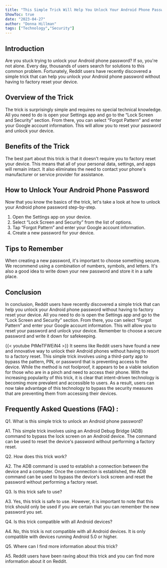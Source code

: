 ```yaml
---
title: "This Simple Trick Will Help You Unlock Your Android Phone Password Without Factory Reset - Reddit Users Are Raving About It!"
ShowToc: true 
date: "2023-04-27"
author: "Donna Hillman" 
tags: ["Technology","Security"]
---
```

## Introduction

Are you stuck trying to unlock your Android phone password? If so, you're not alone. Every day, thousands of users search for solutions to this common problem. Fortunately, Reddit users have recently discovered a simple trick that can help you unlock your Android phone password without having to factory reset your device.

## Overview of the Trick

The trick is surprisingly simple and requires no special technical knowledge. All you need to do is open your Settings app and go to the “Lock Screen and Security” section. From there, you can select “Forgot Pattern” and enter your Google account information. This will allow you to reset your password and unlock your device.

## Benefits of the Trick

The best part about this trick is that it doesn't require you to factory reset your device. This means that all of your personal data, settings, and apps will remain intact. It also eliminates the need to contact your phone's manufacturer or service provider for assistance.

## How to Unlock Your Android Phone Password

Now that you know the basics of the trick, let's take a look at how to unlock your Android phone password step-by-step.

1. Open the Settings app on your device.
2. Select “Lock Screen and Security” from the list of options.
3. Tap “Forgot Pattern” and enter your Google account information.
4. Create a new password for your device.

## Tips to Remember

When creating a new password, it's important to choose something secure. We recommend using a combination of numbers, symbols, and letters. It's also a good idea to write down your new password and store it in a safe place.

## Conclusion

In conclusion, Reddit users have recently discovered a simple trick that can help you unlock your Android phone password without having to factory reset your device. All you need to do is open the Settings app and go to the “Lock Screen and Security” section. From there, you can select “Forgot Pattern” and enter your Google account information. This will allow you to reset your password and unlock your device. Remember to choose a secure password and write it down for safekeeping.

{{< youtube PtMeTFWEiN4 >}} 
It seems like Reddit users have found a new and innovative way to unlock their Android phones without having to resort to a factory reset. This simple trick involves using a third-party app to bypass the pattern, PIN, or password that is preventing access to the device. While the method is not foolproof, it appears to be a viable solution for those who are in a pinch and need to access their phone. With the increasing popularity of this trick, it is clear that intent-driven technology is becoming more prevalent and accessible to users. As a result, users can now take advantage of this technology to bypass the security measures that are preventing them from accessing their devices.

## Frequently Asked Questions (FAQ) :
Q1. What is this simple trick to unlock an Android phone password?

A1. This simple trick involves using an Android Debug Bridge (ADB) command to bypass the lock screen on an Android device. The command can be used to reset the device's password without performing a factory reset.

Q2. How does this trick work?

A2. The ADB command is used to establish a connection between the device and a computer. Once the connection is established, the ADB command can be used to bypass the device's lock screen and reset the password without performing a factory reset.

Q3. Is this trick safe to use?

A3. Yes, this trick is safe to use. However, it is important to note that this trick should only be used if you are certain that you can remember the new password you set.

Q4. Is this trick compatible with all Android devices?

A4. No, this trick is not compatible with all Android devices. It is only compatible with devices running Android 5.0 or higher.

Q5. Where can I find more information about this trick?

A5. Reddit users have been raving about this trick and you can find more information about it on Reddit.


